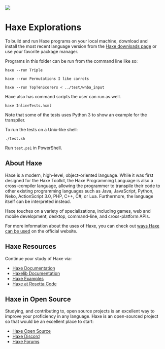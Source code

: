 <img src="https://raw.githubusercontent.com/rtoal/polyglot/master/docs/resources/haxe-logo-64.png">

# Haxe Explorations

To build and run Haxe programs on your local machine, download and install the most recent language version from the [Haxe downloads page](https://haxe.org/download/) or use your favorite package manager.

Programs in this folder can be run from the command line like so:

```
haxe --run Triple
```

```
haxe --run Permutations I like carrots
```

```
haxe --run TopTenScorers < ../test/wnba_input
```

Haxe also has command scripts the user can run as well.

```
haxe InlineTests.hxml
```

Note that some of the tests uses Python 3 to show an example for the transpiler.

To run the tests on a Unix-like shell:

```
./test.sh
```

Run `test.ps1` in PowerShell.

## About Haxe

Haxe is a modern, high-level, object-oriented language. While it was first designed for the Haxe Toolkit, the Haxe Programming Language is also a cross-compiler language, allowing the programmer to transpile their code to other existing programming languages such as Java, JavaScript, Python, Neko, ActionScript 3.0, PHP, C++, C#, or Lua. Furthermore, the language itself can be interpreted instead.

Haxe touches on a variety of specializations, including games, web and mobile development, desktop, command-line, and cross-platform APIs.

For more information about the uses of Haxe, you can check out [ways Haxe can be used](https://haxe.org/use-cases/) on the official website.

## Haxe Resources

Continue your study of Haxe via:

- [Haxe Documentation](https://haxe.org/documentation/introduction/)
- [Haxelib Documentation](https://lib.haxe.org/)
- [Haxe Examples](https://ashes999.github.io/learnhaxe/index.html)
- [Haxe at Rosetta Code](https://rosettacode.org/wiki/Category:Haxe)

## Haxe in Open Source

Studying, and contributing to, open source projects is an excellent way to improve your proficiency in any language. Haxe is an open-sourced project so that would be an excellent place to start:

- [Haxe Open Source](https://github.com/HaxeFoundation)
- [Haxe Discord](https://discord.com/invite/0uEuWH3spjck73Lo)
- [Haxe Forums](https://community.haxe.org/)
